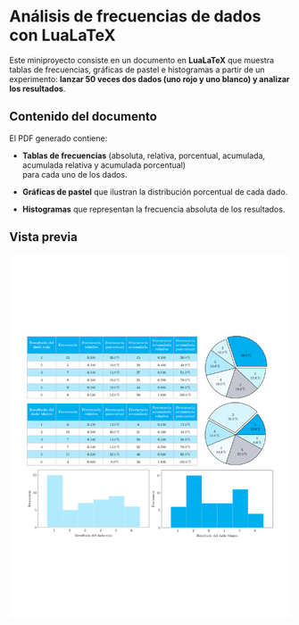 # Análisis de frecuencias de dados con LuaLaTeX

Este miniproyecto consiste en un documento en **LuaLaTeX** que muestra tablas de frecuencias, gráficas de pastel e histogramas a partir de un experimento: **lanzar 50 veces dos dados (uno rojo y uno blanco) y analizar los resultados**.

## Contenido del documento

El PDF generado contiene:

- **Tablas de frecuencias** (absoluta, relativa, porcentual, acumulada, acumulada relativa y acumulada porcentual)  
  para cada uno de los dados.

- **Gráficas de pastel** que ilustran la distribución porcentual de cada dado.

- **Histogramas** que representan la frecuencia absoluta de los resultados.


## Vista previa

[![Vista previa](Frecuencias.jpeg)](Frecuencias.pdf)